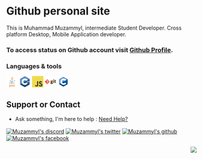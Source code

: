 # Github personal site

This is Muhammad Muzammyl, intermediate Student Developer. Cross platform Desktop, Mobile Application developer.

### To access status on Github account visit [Github Profile](https://github.com/muzammyl).

### Languages & tools
<code><img height="30" src="https://raw.githubusercontent.com/github/explore/5b3600551e122a3277c2c5368af2ad5725ffa9a1/topics/java/java.png" alt="Java"></code>
<code><img height="30" src="https://raw.githubusercontent.com/github/explore/180320cffc25f4ed1bbdfd33d4db3a66eeeeb358/topics/cpp/cpp.png" alt="Cpp"></code>
<code><img height="30" src="https://raw.githubusercontent.com/github/explore/80688e429a7d4ef2fca1e82350fe8e3517d3494d/topics/javascript/javascript.png" alt="JavaScript"></code>
<code><img height="30" src="https://raw.githubusercontent.com/github/explore/80688e429a7d4ef2fca1e82350fe8e3517d3494d/topics/git/git.png" alt="git"></code>
<code><img height="30" src="https://raw.githubusercontent.com/github/explore/f3e22f0dca2be955676bc70d6214b95b13354ee8/topics/c/c.png" alt="C"></code>

## Support or Contact

- Ask something, I'm here to help : <a href="mailto:muzammyl@outlook.com" subject="Email">Need Help?</a>

<a href="https://discordapp.com/users/792417317342150676"><img align="center" height="25" src="https://raw.githubusercontent.com/peterthehan/peterthehan/main/assets/discord.svg" alt="Muzammyl's discord"></a>
<a href="https://twitter.com/muzammyl_"><img align="center" height="25" src="https://raw.githubusercontent.com/peterthehan/peterthehan/main/assets/twitter.svg" alt="Muzammyl's twitter"></a>
<a href="https://github.com/muzammyl"><img align="center" height="25" src="https://raw.githubusercontent.com/peterthehan/peterthehan/main/assets/github.svg" alt="Muzammyl's github"></a>
<a href="https://www.facebook.com/muzammyl75"><img align="center" height="25" src="https://upload.wikimedia.org/wikipedia/en/0/04/Facebook_f_logo_%282021%29.svg" alt="Muzammyl's facebook"></a>

<a href="https://www.gnu.org/licenses/gpl-3.0.en.html" title="License"><img src="https://upload.wikimedia.org/wikipedia/commons/9/93/GPLv3_Logo.svg" align="right" height="48" width=""/></a>